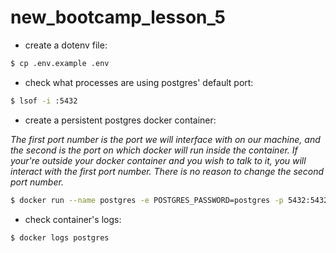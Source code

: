 # new_bootcamp_lesson_5

- create a dotenv file:

```bash
$ cp .env.example .env
```

- check what processes are using postgres' default port:

```bash
$ lsof -i :5432
```

- create a persistent postgres docker container:

_The first port number is the port we will interface with on our machine, and the second is the port on which docker will run inside the container. If your're outside your docker container and you wish to talk to it, you will interact with the first port number. There is no reason to change the second port number._

```bash
$ docker run --name postgres -e POSTGRES_PASSWORD=postgres -p 5432:5432 -d -t postgres
```

- check container's logs:

```bash
$ docker logs postgres
```

